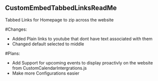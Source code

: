 ## CustomEmbedTabbedLinksReadMe

Tabbed Links for Homepage to zip across the website

#Changes:
- Added Plain links to youtube that dont have text associated with them 
- Changed default selected to middle

#Plans:
- Add Support for upcoming events to display proactivly on the website from CustomCalendarIntergrations.js
- Make more Configurations easier
